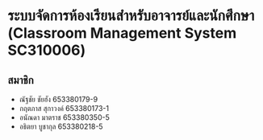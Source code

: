 # ระบบจัดการห้องเรียนสำหรับอาจารย์และนักศึกษา (Classroom Management System SC310006)

## **สมาชิก**
- ณัฐชัย ชัยฮัง 653380179-9
- กฤตภาส สุกาวงค์ 653380173-1
- อนัณดา มาตราช 653380350-5
- อธิตยา บูชากุล 653380218-5